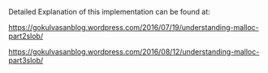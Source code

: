 Detailed Explanation of this implementation can be found at:


https://gokulvasanblog.wordpress.com/2016/07/19/understanding-malloc-part2slob/

https://gokulvasanblog.wordpress.com/2016/08/12/understanding-malloc-part3slob/



